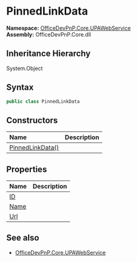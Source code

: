 # PinnedLinkData
  

**Namespace:** [OfficeDevPnP.Core.UPAWebService](OfficeDevPnP.Core.UPAWebService.md)  
**Assembly:** OfficeDevPnP.Core.dll  
## Inheritance Hierarchy
System.Object  


## Syntax
```C#
public class PinnedLinkData
```
## Constructors
|**Name**|**Description**|
|:-----|:-----|
| [PinnedLinkData()](OfficeDevPnP.Core.UPAWebService.PinnedLinkData.ctor1.md) | 
## Properties
|**Name**|**Description**|
|:-----|:-----|
| [ID](OfficeDevPnP.Core.UPAWebService.PinnedLinkData.ID.md) | 
| [Name](OfficeDevPnP.Core.UPAWebService.PinnedLinkData.Name.md) | 
| [Url](OfficeDevPnP.Core.UPAWebService.PinnedLinkData.Url.md) | 
## See also
- [OfficeDevPnP.Core.UPAWebService](OfficeDevPnP.Core.UPAWebService.md)

